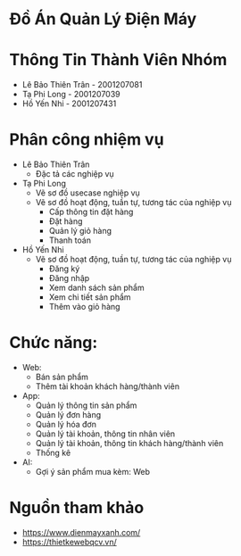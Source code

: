 # Đồ Án Quản Lý Điện Máy
# Thông Tin Thành Viên Nhóm
- Lê Bảo Thiên Trân - 2001207081
- Tạ Phi Long - 2001207039
- Hồ Yến Nhi - 2001207431
# Phân công nhiệm vụ
- Lê Bảo Thiên Trân
  - Đặc tả các nghiệp vụ
- Tạ Phi Long
  - Vẽ sơ đồ usecase nghiệp vụ
  - Vẽ sơ đồ hoạt động, tuần tự, tương tác của nghiệp vụ
    - Cấp thông tin đặt hàng
    - Đặt hàng
    - Quản lý giỏ hàng
    - Thanh toán
- Hồ Yến Nhi
  - Vẽ sơ đồ hoạt động, tuần tự, tương tác của nghiệp vụ
    - Đăng ký
    - Đăng nhập
    - Xem danh sách sản phẩm
    - Xem chi tiết sản phẩm
    - Thêm vào giỏ hàng
# Chức năng: 
- Web:
  - Bán sản phẩm
  - Thêm tài khoản khách hàng/thành viên
- App:
  - Quản lý thông tin sản phẩm
  - Quản lý đơn hàng
  - Quản lý hóa đơn
  - Quản lý tài khoản, thông tin nhân viên
  - Quản lý tài khoản, thông tin khách hàng/thành viên
  - Thống kê
- AI:
  - Gợi ý sản phẩm mua kèm: Web
# Nguồn tham khảo
- https://www.dienmayxanh.com/
- https://thietkewebqcv.vn/

